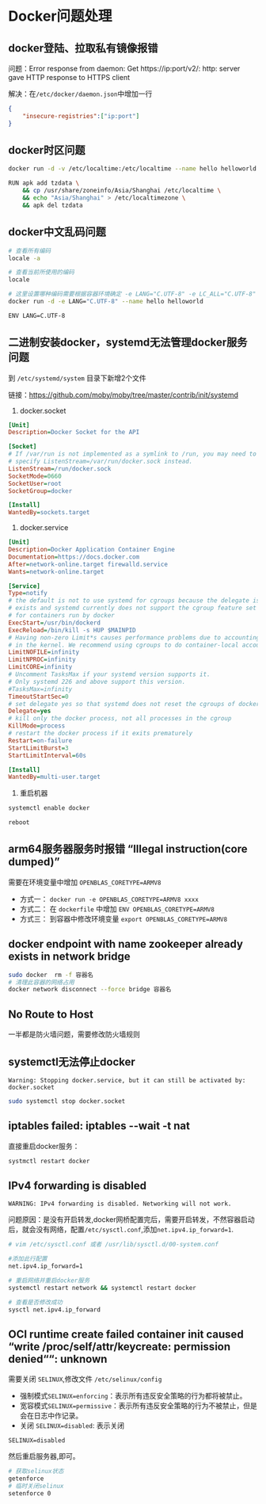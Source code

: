 # Docker问题处理

## docker登陆、拉取私有镜像报错

问题：Error response from daemon: Get https://ip:port/v2/: http: server gave HTTP response to HTTPS client

解决：在`/etc/docker/daemon.json`中增加一行

```json
{
    "insecure-registries":["ip:port"]
}
```

## docker时区问题

```bash
docker run -d -v /etc/localtime:/etc/localtime --name hello helloworld

RUN apk add tzdata \
    && cp /usr/share/zoneinfo/Asia/Shanghai /etc/localtime \
    && echo "Asia/Shanghai" > /etc/localtimezone \
    && apk del tzdata
```

## docker中文乱码问题

```bash
# 查看所有编码
locale -a

# 查看当前所使用的编码
locale

# 这里设置哪种编码需要根据容器环境确定 -e LANG="C.UTF-8" -e LC_ALL="C.UTF-8" 选一个
docker run -d -e LANG="C.UTF-8" --name hello helloworld

ENV LANG=C.UTF-8
```

## 二进制安装docker，systemd无法管理docker服务问题

到 `/etc/systemd/system` 目录下新增2个文件

链接：https://github.com/moby/moby/tree/master/contrib/init/systemd

1. docker.socket

```ini
[Unit]
Description=Docker Socket for the API

[Socket]
# If /var/run is not implemented as a symlink to /run, you may need to
# specify ListenStream=/var/run/docker.sock instead.
ListenStream=/run/docker.sock
SocketMode=0660
SocketUser=root
SocketGroup=docker

[Install]
WantedBy=sockets.target
```

1. docker.service

```ini
[Unit]
Description=Docker Application Container Engine
Documentation=https://docs.docker.com
After=network-online.target firewalld.service
Wants=network-online.target

[Service]
Type=notify
# the default is not to use systemd for cgroups because the delegate issues still
# exists and systemd currently does not support the cgroup feature set required
# for containers run by docker
ExecStart=/usr/bin/dockerd
ExecReload=/bin/kill -s HUP $MAINPID
# Having non-zero Limit*s causes performance problems due to accounting overhead
# in the kernel. We recommend using cgroups to do container-local accounting.
LimitNOFILE=infinity
LimitNPROC=infinity
LimitCORE=infinity
# Uncomment TasksMax if your systemd version supports it.
# Only systemd 226 and above support this version.
#TasksMax=infinity
TimeoutStartSec=0
# set delegate yes so that systemd does not reset the cgroups of docker containers
Delegate=yes
# kill only the docker process, not all processes in the cgroup
KillMode=process
# restart the docker process if it exits prematurely
Restart=on-failure
StartLimitBurst=3
StartLimitInterval=60s

[Install]
WantedBy=multi-user.target
```

1. 重启机器

```bash
systemctl enable docker

reboot
```

## arm64服务器服务时报错 “Illegal instruction(core dumped)”

需要在环境变量中增加 `OPENBLAS_CORETYPE=ARMV8`

* 方式一： `docker run -e OPENBLAS_CORETYPE=ARMV8 xxxx`
* 方式二： 在 `dockerfile` 中增加 `ENV OPENBLAS_CORETYPE=ARMV8`
* 方式三： 到容器中修改环境变量 `export OPENBLAS_CORETYPE=ARMV8`

## docker endpoint with name zookeeper already exists in network bridge

```bash
sudo docker  rm -f 容器名
# 清理此容器的网络占用
docker network disconnect --force bridge 容器名
```

## No Route to Host

一半都是防火墙问题，需要修改防火墙规则

## systemctl无法停止docker

`Warning: Stopping docker.service, but it can still be activated by: docker.socket`

```bash
sudo systemctl stop docker.socket
```

## iptables failed: iptables --wait -t nat

直接重启docker服务：

```bash
systmctl restart docker
```

## IPv4 forwarding is disabled

`WARNING: IPv4 forwarding is disabled. Networking will not work.`

问题原因：是没有开启转发,docker网桥配置完后，需要开启转发，不然容器启动后，就会没有网络，配置`/etc/sysctl.conf`,添加`net.ipv4.ip_forward=1`.

```bash
# vim /etc/sysctl.conf 或者 /usr/lib/sysctl.d/00-system.conf

#添加此行配置
net.ipv4.ip_forward=1

# 重启网络并重启docker服务
systemctl restart network && systemctl restart docker

# 查看是否修改成功
sysctl net.ipv4.ip_forward
```

## OCI runtime create failed container init caused “write /proc/self/attr/keycreate: permission denied““: unknown

需要关闭 `SELINUX`,修改文件 `/etc/selinux/config`

* 强制模式`SELINUX=enforcing`：表示所有违反安全策略的行为都将被禁止。
* 宽容模式`SELINUX=permissive`：表示所有违反安全策略的行为不被禁止，但是会在日志中作记录。
* 关闭 `SELINUX=disabled`: 表示关闭

```text
SELINUX=disabled
```

然后重启服务器,即可。

```bash
# 获取selinux状态
getenforce
# 临时关闭selinux
setenforce 0
```
